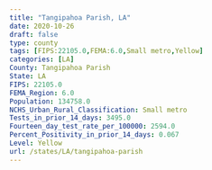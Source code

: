 ```yaml
---
title: "Tangipahoa Parish, LA"
date: 2020-10-26
draft: false
type: county
tags: [FIPS:22105.0,FEMA:6.0,Small metro,Yellow]
categories: [LA]
County: Tangipahoa Parish
State: LA
FIPS: 22105.0
FEMA_Region: 6.0
Population: 134758.0
NCHS_Urban_Rural_Classification: Small metro
Tests_in_prior_14_days: 3495.0
Fourteen_day_test_rate_per_100000: 2594.0
Percent_Positivity_in_prior_14_days: 0.067
Level: Yellow
url: /states/LA/tangipahoa-parish
---
```



